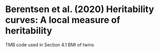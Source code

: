 # Berentsen et al. (2020) Heritability curves: A local measure of heritability
TMB code used in Section 4.1 BMI of twins
